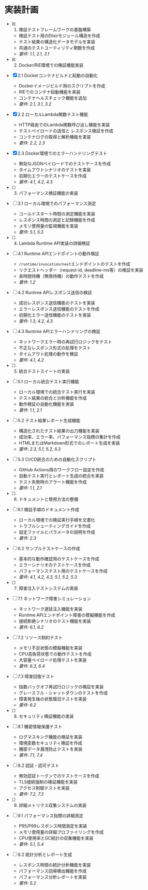 # 実装計画

- [x] 1. 検証テストフレームワークの基盤構築
  - 検証テスト用のElixirモジュール構造を作成
  - テスト結果の構造化データモデルを実装
  - 共通のテストユーティリティ関数を作成
  - _要件: 1.1, 2.1, 3.1_

- [x] 2. Docker/RIE環境での検証機能実装
- [x] 2.1 Dockerコンテナビルドと起動の自動化
  - Dockerイメージビルド用のスクリプトを作成
  - RIEでのコンテナ起動機能を実装
  - コンテナヘルスチェック機能を追加
  - _要件: 2.1, 3.1, 3.2_

- [x] 2.2 ローカルLambda関数テスト機能
  - HTTP経由でのLambda関数呼び出し機能を実装
  - テストペイロードの送信と レスポンス検証を作成
  - コンテナログの取得と解析機能を実装
  - _要件: 2.2, 2.3_

- [x] 2.3 Docker環境でのエラーハンドリングテスト
  - 無効なJSONペイロードでのテストケースを作成
  - タイムアウトシナリオのテストを実装
  - 初期化エラーのテストケースを作成
  - _要件: 4.1, 4.2, 4.3_

- [ ] 3. パフォーマンス検証機能の実装
- [ ] 3.1 ローカル環境でのパフォーマンス測定
  - コールドスタート時間の測定機能を実装
  - レスポンス時間の測定と記録機能を作成
  - メモリ使用量の監視機能を実装
  - _要件: 5.1, 5.3_

- [ ] 4. Lambda Runtime API実装の詳細検証
- [ ] 4.1 Runtime APIエンドポイントの動作検証
  - `/runtime/invocation/next`エンドポイントのテストを作成
  - リクエストヘッダー（request-id, deadline-ms等）の検証を実装
  - 長時間待機（無限待機）の動作テストを作成
  - _要件: 1.2_

- [ ] 4.2 Runtime APIレスポンス送信の検証
  - 成功レスポンス送信機能のテストを実装
  - エラーレスポンス送信機能のテストを作成
  - 初期化エラー送信機能のテストを実装
  - _要件: 1.3, 4.2, 4.3_

- [ ] 4.3 Runtime APIエラーハンドリングの検証
  - ネットワークエラー時の再試行ロジックをテスト
  - 不正なレスポンス形式の処理をテスト
  - タイムアウト処理の動作を検証
  - _要件: 4.1, 4.2_

- [ ] 5. 統合テストスイートの実装
- [ ] 5.1 ローカル統合テスト実行機能
  - ローカル環境での統合テスト実行を実装
  - テスト結果の統合と分析機能を作成
  - 動作検証の自動化機能を実装
  - _要件: 1.1, 2.1_

- [ ] 5.2 テスト結果レポート生成機能
  - 構造化されたテスト結果の出力機能を実装
  - 成功率、エラー率、パフォーマンス指標の集計を作成
  - HTMLまたはMarkdown形式でのレポート生成を実装
  - _要件: 2.3, 5.1, 5.2, 5.3_

- [ ] 5.3 CI/CD統合のための自動化スクリプト
  - GitHub Actions用のワークフロー設定を作成
  - 自動テスト実行とレポート生成の統合を実装
  - テスト失敗時のアラート機能を作成
  - _要件: 1.1, 2.1_

- [ ] 6. ドキュメントと使用方法の整備
- [ ] 6.1 検証手順のドキュメント作成
  - ローカル環境での検証実行手順を文書化
  - トラブルシューティングガイドを作成
  - 設定ファイルとパラメータの説明を作成
  - _要件: 2.3_

- [ ] 6.2 サンプルテストケースの作成
  - 基本的な動作確認用のテストケースを作成
  - エラーシナリオのテストケースを作成
  - パフォーマンステスト用のテストケースを作成
  - _要件: 4.1, 4.2, 4.3, 5.1, 5.2, 5.3_

- [ ] 7. 障害注入テストシステムの実装
- [ ] 7.1 ネットワーク障害シミュレーション
  - ネットワーク遅延注入機能を実装
  - Runtime APIエンドポイント障害の模擬機能を作成
  - 接続断絶シナリオのテスト機能を実装
  - _要件: 6.1, 6.2_

- [ ] 7.2 リソース制約テスト
  - メモリ不足状態の模擬機能を実装
  - CPU高負荷状態での動作テストを作成
  - 大容量ペイロード処理テストを実装
  - _要件: 6.3, 6.4_

- [ ] 7.3 障害回復テスト
  - 指数バックオフ再試行ロジックの検証を実装
  - グレースフル・シャットダウンのテストを作成
  - 障害発生後の状態復旧テストを実装
  - _要件: 6.2_

- [ ] 8. セキュリティ検証機能の実装
- [ ] 8.1 機密情報保護テスト
  - ログマスキング機能の検証を実装
  - 環境変数セキュリティ検証を作成
  - 機密データ漏洩防止テストを実装
  - _要件: 7.1, 7.4_

- [ ] 8.2 認証・認可テスト
  - 無効認証トークンでのテストケースを作成
  - TLS接続強制の検証機能を実装
  - アクセス制御テストを実装
  - _要件: 7.2, 7.3_

- [ ] 9. 詳細メトリクス収集システムの実装
- [ ] 9.1 パフォーマンス指標の詳細測定
  - P95/P99レスポンス時間測定を実装
  - メモリ使用量の詳細プロファイリングを作成
  - CPU使用率とGC統計の収集機能を実装
  - _要件: 5.1, 5.4_

- [ ] 9.2 統計分析とレポート生成
  - レスポンス時間の統計分析機能を実装
  - パフォーマンス回帰検出機能を作成
  - パフォーマンス分析レポートを実装
  - _要件: 5.2_